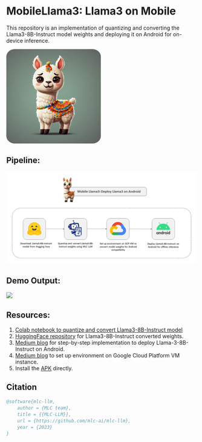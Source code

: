 # MobileLlama3: Llama3 on Mobile
This repository is an implementation of quantizing and converting the Llama3-8B-Instruct model weights and deploying it on Android for on-device inference.

<img src="https://github.com/NSTiwari/Llama3-on-Mobile/blob/main/llama3_icon.png" width="250" height="250"/>

## Pipeline:
<img src="https://github.com/NSTiwari/Llama3-on-Mobile/blob/main/mobile-llama3-pipeline.png"/>

## Demo Output:
<img src="https://github.com/NSTiwari/Llama3-on-Mobile/blob/main/mobilellama3.gif"/>

## Resources:

1. [Colab notebook to quantize and convert Llama3-8B-Instruct model](https://github.com/NSTiwari/Llama3-on-Mobile/blob/main/Llama3_on_Mobile.ipynb)
2. [HuggingFace repository](https://huggingface.co/NSTiwari/Llama-3-8B-q4f16_1-android) for Llama3-8B-Instruct converted weights.
3. [Medium blog](https://tiwarinitin1999.medium.com/ml-story-mobilellama3-run-llama3-locally-on-mobile-36182fed3889) for step-by-step implementation to deploy Llama-3-8B-Instruct on Android.
4. [Medium blog](https://tiwarinitin1999.medium.com/set-up-android-studio-on-gcp-vm-instance-81081febb071) to set up environment on Google Cloud Platform VM instance.
5. Install the [APK](https://github.com/NSTiwari/Llama3-on-Mobile/blob/main/mobilellama3.apk) directly.


## Citation

```bibtex
@software{mlc-llm,
    author = {MLC team},
    title = {{MLC-LLM}},
    url = {https://github.com/mlc-ai/mlc-llm},
    year = {2023}
}
```
